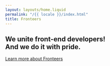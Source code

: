 ```yaml
---
layout: layouts/home.liquid
permalink: "/{{ locale }}/index.html"
title: Fronteers
---
```

## We unite front-end developers! <br /> And we do it with pride.

<a href="{{locale}}/join-us/" class="button button-greater-than">
  Learn more 
  <span class="visually-hidden">about Fronteers</span>
</a>
